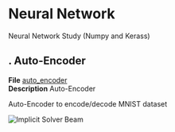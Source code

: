 # Neural Network
Neural Network Study (Numpy and Kerass)

## . Auto-Encoder
**File** [auto_encoder](https://github.com/vincentbonnetcg/Numerical-Bric-a-Brac/tree/master/neural_network/Keras/autoencoder.py)<br>
**Description** Auto-Encoder

Auto-Encoder to encode/decode MNIST dataset

![Implicit Solver Beam](https://github.com/vincentbonnetcg/Numerical-Bric-a-Brac/blob/master/img/)



